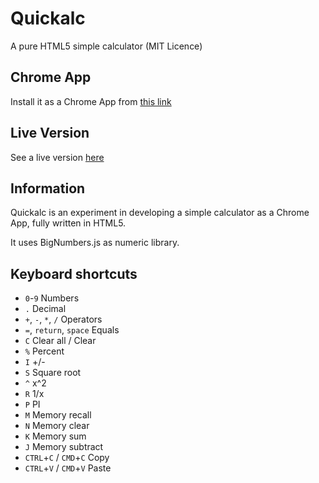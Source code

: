 # Quickalc

A pure HTML5 simple calculator (MIT Licence)

## Chrome App

Install it as a Chrome App from [this link](https://chrome.google.com/webstore/detail/quickalc/doedhndepealgpgfkbpchgloejgpmfjj)

## Live Version

See a live version [here](http://simonecingano.it/apps/quickalc/src/)

## Information

Quickalc is an experiment in developing a simple calculator as a Chrome App, fully written in HTML5.

It uses BigNumbers.js as numeric library.

## Keyboard shortcuts

- `0`-`9` Numbers
- `.` Decimal
- `+`, `-`, `*`, `/` Operators
- `=`, `return`, `space` Equals
- `C` Clear all / Clear
- `%` Percent
- `I` +/-
- `S` Square root
- `^` x^2
- `R` 1/x
- `P` PI
- `M` Memory recall
- `N` Memory clear
- `K` Memory sum
- `J` Memory subtract
- `CTRL`+`C` / `CMD`+`C` Copy
- `CTRL`+`V` / `CMD`+`V` Paste
